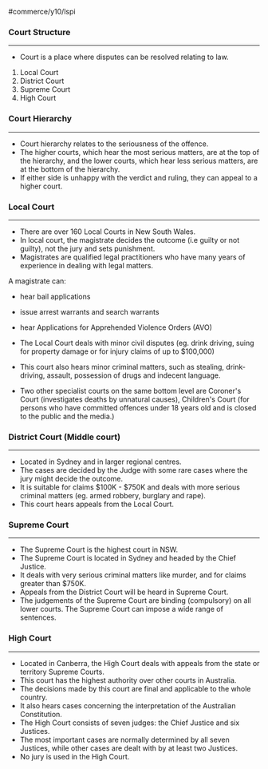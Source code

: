 #commerce/y10/lspi 

### Court Structure
---
- Court is a place where disputes can be resolved relating to law.

1. Local Court
2. District Court
3. Supreme Court
4. High Court

### Court Hierarchy
---
- Court hierarchy relates to the seriousness of the offence.
- The higher courts, which hear the most serious matters, are at the top of the hierarchy, and the lower courts, which hear less serious matters, are at the bottom of the hierarchy.
- If either side is unhappy with the verdict and ruling, they can appeal to a higher court.

### Local Court
---
- There are over 160 Local Courts in New South Wales.
- In local court, the magistrate decides the outcome (i.e guilty or not guilty), not the jury and sets punishment.
- Magistrates are qualified legal practitioners who have many years of experience in dealing with legal matters.

 A magistrate can:
- hear bail applications
- issue arrest warrants and search warrants
- hear Applications for Apprehended Violence Orders (AVO)

- The Local Court deals with minor civil disputes (eg. drink driving, suing for property damage or for injury claims of up to $100,000)
- This court also hears minor criminal matters, such as stealing, drink-driving, assault, possession of drugs and indecent language.
- Two other specialist courts on the same bottom level are Coroner's Court (investigates deaths by unnatural causes), Children's Court (for persons who have committed offences under 18 years old and is closed to the public and the media.)

### District Court (Middle court)
---
- Located in Sydney and in larger regional centres.
- The cases are decided by the Judge with some rare cases where the jury might decide the outcome.
- It is suitable for claims $100K - $750K and deals with more serious criminal matters (eg. armed robbery, burglary and rape).
- This court hears appeals from the Local Court.

### Supreme Court
---
- The Supreme Court is the highest court in NSW.
- The Supreme Court is located in Sydney and headed by the Chief Justice.
- It deals with very serious criminal matters like murder, and for claims greater than $750K.
- Appeals from the District Court will be heard in Supreme Court.
- The judgements of the Supreme Court are binding (compulsory) on all lower courts. The Supreme Court can impose a wide range of sentences.

### High Court
---
- Located in Canberra, the High Court deals with appeals from the state or territory Supreme Courts.
- This court has the highest authority over other courts in Australia.
- The decisions made by this court are final and applicable to the whole country.
- It also hears cases concerning the interpretation of the Australian Constitution.
- The High Court consists of seven judges: the Chief Justice and six Justices.
- The most important cases are normally determined by all seven Justices, while other cases are dealt with by at least two Justices.
- No jury is used in the High Court.
